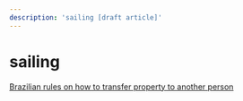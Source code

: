 ```yaml
---
description: 'sailing [draft article]'
---
```


# sailing

[Brazilian rules on how to transfer property to another person](https://www.marinha.mil.br/cpsc/node/329#T12metros)

